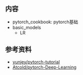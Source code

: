 ## 内容
- pytorch_cookbook: pytorch基础
- basic_models
    - LR

## 参考资料
- [yunjey/pytorch-tutorial](https://github.com/yunjey/pytorch-tutorial)
- [Atcold/pytorch-Deep-Learning](https://github.com/Atcold/pytorch-Deep-Learning)